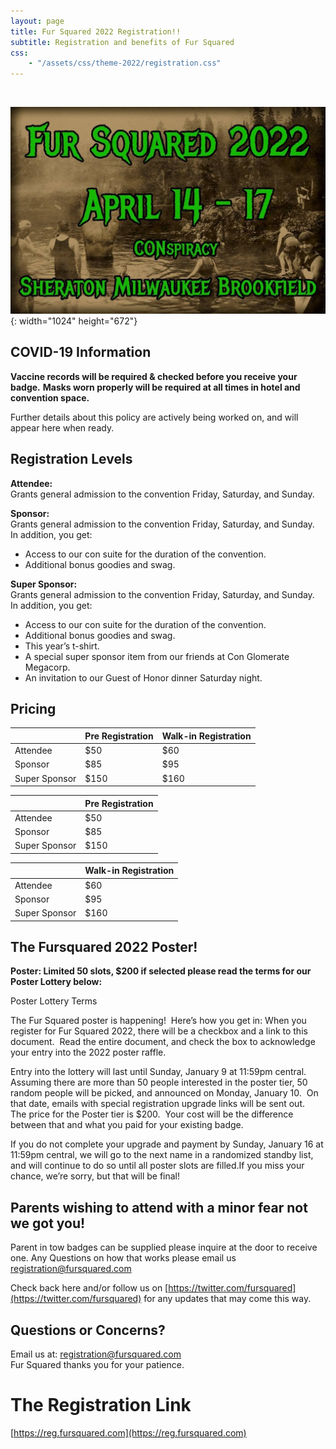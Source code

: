 ```yaml
---
layout: page
title: Fur Squared 2022 Registration!!
subtitle: Registration and benefits of Fur Squared
css:
    - "/assets/css/theme-2022/registration.css"
---
```


&nbsp;

![](/uploads/photo-2021-12-15-20-54-37.jpg){: width="1024" height="672"}

## COVID-19 Information

**Vaccine records will be required & checked before you receive your badge.**
**Masks worn properly will be required at all times in hotel and convention space.**

Further details about this policy are actively being worked on, and will appear here when ready.

## Registration Levels

**Attendee:**<br>Grants general admission to the convention Friday, Saturday, and Sunday.

**Sponsor:**<br>Grants general admission to the convention Friday, Saturday, and Sunday.<br>In addition, you get:

* Access to our con suite for the duration of the convention.
* Additional bonus goodies and swag.

**Super Sponsor:**<br>Grants general admission to the convention Friday, Saturday, and Sunday.<br>In addition, you get:

* Access to our con suite for the duration of the convention.
* Additional bonus goodies and swag.
* This year’s t-shirt.
* A special super sponsor item from our friends at Con Glomerate Megacorp.
* An invitation to our Guest of Honor dinner Saturday night.

## Pricing

| &nbsp; | Pre Registration | Walk-in Registration |
| --- | --- | --- |
| Attendee | $50 | $60 |
| Sponsor | $85 | $95 |
| Super Sponsor | $150 | $160 |

| &nbsp; | Pre Registration |
| --- | --- |
| Attendee | $50 |
| Sponsor | $85 |
| Super Sponsor | $150 |

| &nbsp; | Walk-in Registration |
| --- | --- |
| Attendee | $60 |
| Sponsor | $95 |
| Super Sponsor | $160 |

## The Fursquared 2022 Poster\!

**Poster: Limited 50 slots, $200 if selected please read the terms for our Poster Lottery below:**

Poster Lottery Terms

The Fur Squared poster is happening\!&nbsp; Here’s how you get in: When you register for Fur Squared 2022, there will be a checkbox and a link to this document.&nbsp; Read the entire document, and check the box to acknowledge your entry into the 2022 poster raffle.

Entry into the lottery will last until Sunday, January 9 at 11:59pm central.&nbsp; Assuming there are more than 50 people interested in the poster tier, 50 random people will be picked, and announced on Monday, January 10.&nbsp; On that date, emails with special registration upgrade links will be sent out.&nbsp; The price for the Poster tier is $200.&nbsp; Your cost will be the difference between that and what you paid for your existing badge.

If you do not complete your upgrade and payment by Sunday, January 16 at 11:59pm central, we will go to the next name in a randomized standby list, and will continue to do so until all poster slots are filled.If you miss your chance, we’re sorry, but that will be final\!

## Parents wishing to attend with a minor fear not we got you\!

Parent in tow badges can be supplied please inquire at the door to receive one. Any Questions on how that works please email us [registration@fursquared.com](mailto:registration@fursquared.com)

Check back here and/or follow us on [https://twitter.com/fursquared](https://twitter.com/fursquared) for any updates that may come this way.

## Questions or Concerns?

Email us at: [registration@fursquared.com](mailto:registration@fursquared.com)<br>Fur Squared thanks you for your patience.
# The Registration Link
[https://reg.fursquared.com](https://reg.fursquared.com)
